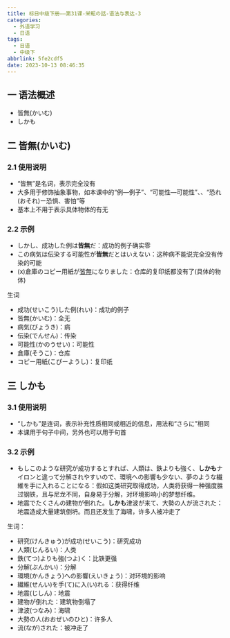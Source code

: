 ```yaml
---
title: 标日中级下册——第31课-栄転の話-语法与表达-3
categories:
  - 外语学习
  - 日语
tags:
  - 日语
  - 中级下
abbrlink: 5fe2cdf5
date: 2023-10-13 08:46:35
---
```

## 一 语法概述

* 皆無(かいむ)
* しかも

<!--more-->

## 二 皆無(かいむ)

### 2.1 使用说明

* “皆無”是名词，表示完全没有
* 大多用于修饰抽象事物，如本课中的“例—例子”、“可能性—可能性”、、“恐れ(おそれ)ー恐惧、害怕”等
* 基本上不用于表示具体物体的有无

### 2.2 示例

* しかし、成功した例は**皆無**だ：成功的例子确实零
* この病気は伝染する可能性が**皆無**だとはいえない：这种病不能说完全没有传染的可能
* (x)倉庫のコピー用紙が<u>皆無</u>になりました：仓库的复印纸都没有了(具体的物体)

生词

* 成功(せいこう)した例(れい)：成功的例子
* 皆無(かいむ)：全无
* 病気(びょうき)：病
* 伝染(でんせん)：传染
* 可能性(かのうせい)：可能性
* 倉庫(そうこ)：仓库
* コピー用紙(こぴーようし)：复印纸

## 三 しかも

### 3.1 使用说明

* “しかも”是连词，表示补充性质相同或相近的信息，用法和“さらに”相同
* 本课用于句子中间，另外也可以用于句首

### 3.2 示例

* もしこのような研究が成功するとすれば、人類は、鉄よりも強く、**しかも**ナイロンと違って分解されやすいので、環境への影響も少ない、夢のような繊維を手に入れることになる：假如这类研究取得成功，人类将获得一种强度胜过钢铁，且与尼龙不同，自身易于分解，对环境影响小的梦想纤维。
* 地震でたくさんの建物が倒れた。**しかも**津波が来て、大勢の人が流された：地震造成大量建筑倒坍。而且还发生了海啸，许多人被冲走了

生词：

* 研究(けんきゅう)が成功(せいこう)：研究成功
* 人類(じんるい)：人类
* 鉄(てつ)よりも強(つよ)く：比铁更强
* 分解(ぶんかい)：分解
* 環境(かんきょう)への影響(えいきょう)：对环境的影响
* 繊維(せんい)を手(て)に入(い)れる：获得纤维
* 地震(じしん)：地震
* 建物が倒れた：建筑物倒塌了
* 津波(つなみ)：海啸
* 大勢の人(おおぜいのひと)：许多人
* 流(なが)された：被冲走了

